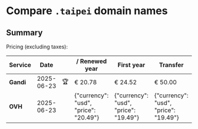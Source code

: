 # Compare `.taipei` domain names

## Summary

Pricing (excluding taxes):

| Service | Date |  | / Renewed year | First year | Transfer | Restoration |
|--|--|--|--|--|--|--|
| **Gandi** | 2025-06-23 | 🏆 | € 20.78 | € 24.52 | € 50.00 | € 48.72 |
| **OVH** | 2025-06-23 |  | {"currency": "usd", "price": "20.49"} | {"currency": "usd", "price": "19.49"} | {"currency": "usd", "price": "19.49"} |  |
